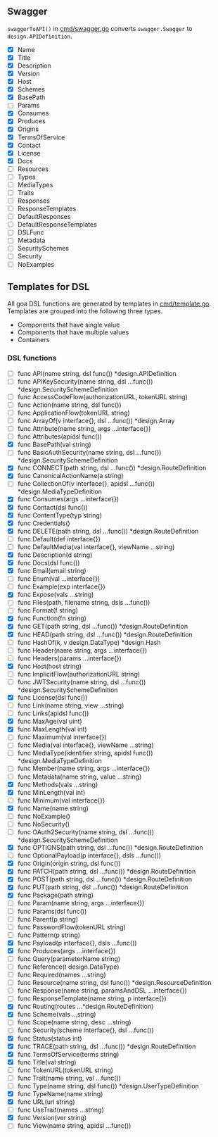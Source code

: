 ## Swagger

`swaggerToAPI()` in [cmd/swagger.go](cmd/swagger.go) converts `swagger.Swagger` to `design.APIDefinition`.

- [x] Name
- [x] Title
- [x] Description
- [x] Version
- [x] Host
- [x] Schemes
- [x] BasePath
- [ ] Params
- [x] Consumes
- [x] Produces
- [x] Origins
- [x] TermsOfService
- [x] Contact
- [x] License
- [x] Docs
- [ ] Resources
- [ ] Types
- [ ] MediaTypes
- [ ] Traits
- [ ] Responses
- [ ] ResponseTemplates
- [ ] DefaultResponses
- [ ] DefaultResponseTemplates
- [ ] DSLFunc
- [ ] Metadata
- [ ] SecuritySchemes
- [ ] Security
- [ ] NoExamples

## Templates for DSL

All goa DSL functions are generated by templates in [cmd/template.go](cmd/template.go). Templates are grouped into the following three types.

- Components that have single value
- Components that have multiple values
- Containers

### DSL functions

- [ ] func API(name string, dsl func()) *design.APIDefinition
- [ ] func APIKeySecurity(name string, dsl ...func()) *design.SecuritySchemeDefinition
- [ ] func AccessCodeFlow(authorizationURL, tokenURL string)
- [ ] func Action(name string, dsl func())
- [ ] func ApplicationFlow(tokenURL string)
- [ ] func ArrayOf(v interface{}, dsl ...func()) *design.Array
- [ ] func Attribute(name string, args ...interface{})
- [ ] func Attributes(apidsl func())
- [x] func BasePath(val string)
- [ ] func BasicAuthSecurity(name string, dsl ...func()) *design.SecuritySchemeDefinition
- [x] func CONNECT(path string, dsl ...func()) *design.RouteDefinition
- [x] func CanonicalActionName(a string)
- [ ] func CollectionOf(v interface{}, apidsl ...func()) *design.MediaTypeDefinition
- [x] func Consumes(args ...interface{})
- [x] func Contact(dsl func())
- [x] func ContentType(typ string)
- [x] func Credentials()
- [x] func DELETE(path string, dsl ...func()) *design.RouteDefinition
- [ ] func Default(def interface{})
- [ ] func DefaultMedia(val interface{}, viewName ...string)
- [x] func Description(d string)
- [x] func Docs(dsl func())
- [x] func Email(email string)
- [ ] func Enum(val ...interface{})
- [ ] func Example(exp interface{})
- [x] func Expose(vals ...string)
- [ ] func Files(path, filename string, dsls ...func())
- [ ] func Format(f string)
- [x] func Function(fn string)
- [x] func GET(path string, dsl ...func()) *design.RouteDefinition
- [x] func HEAD(path string, dsl ...func()) *design.RouteDefinition
- [ ] func HashOf(k, v design.DataType) *design.Hash
- [ ] func Header(name string, args ...interface{})
- [ ] func Headers(params ...interface{})
- [x] func Host(host string)
- [ ] func ImplicitFlow(authorizationURL string)
- [ ] func JWTSecurity(name string, dsl ...func()) *design.SecuritySchemeDefinition
- [x] func License(dsl func())
- [ ] func Link(name string, view ...string)
- [ ] func Links(apidsl func())
- [x] func MaxAge(val uint)
- [x] func MaxLength(val int)
- [ ] func Maximum(val interface{})
- [ ] func Media(val interface{}, viewName ...string)
- [ ] func MediaType(identifier string, apidsl func()) *design.MediaTypeDefinition
- [ ] func Member(name string, args ...interface{})
- [ ] func Metadata(name string, value ...string)
- [x] func Methods(vals ...string)
- [x] func MinLength(val int)
- [ ] func Minimum(val interface{})
- [x] func Name(name string)
- [ ] func NoExample()
- [ ] func NoSecurity()
- [ ] func OAuth2Security(name string, dsl ...func()) *design.SecuritySchemeDefinition
- [x] func OPTIONS(path string, dsl ...func()) *design.RouteDefinition
- [ ] func OptionalPayload(p interface{}, dsls ...func())
- [x] func Origin(origin string, dsl func())
- [x] func PATCH(path string, dsl ...func()) *design.RouteDefinition
- [x] func POST(path string, dsl ...func()) *design.RouteDefinition
- [x] func PUT(path string, dsl ...func()) *design.RouteDefinition
- [x] func Package(path string)
- [ ] func Param(name string, args ...interface{})
- [ ] func Params(dsl func())
- [ ] func Parent(p string)
- [ ] func PasswordFlow(tokenURL string)
- [ ] func Pattern(p string)
- [x] func Payload(p interface{}, dsls ...func())
- [x] func Produces(args ...interface{})
- [ ] func Query(parameterName string)
- [ ] func Reference(t design.DataType)
- [ ] func Required(names ...string)
- [ ] func Resource(name string, dsl func()) *design.ResourceDefinition
- [ ] func Response(name string, paramsAndDSL ...interface{})
- [ ] func ResponseTemplate(name string, p interface{})
- [x] func Routing(routes ...*design.RouteDefinition)
- [x] func Scheme(vals ...string)
- [ ] func Scope(name string, desc ...string)
- [ ] func Security(scheme interface{}, dsl ...func())
- [x] func Status(status int)
- [x] func TRACE(path string, dsl ...func()) *design.RouteDefinition
- [x] func TermsOfService(terms string)
- [x] func Title(val string)
- [ ] func TokenURL(tokenURL string)
- [ ] func Trait(name string, val ...func())
- [ ] func Type(name string, dsl func()) *design.UserTypeDefinition
- [x] func TypeName(name string)
- [x] func URL(url string)
- [ ] func UseTrait(names ...string)
- [x] func Version(ver string)
- [ ] func View(name string, apidsl ...func())
